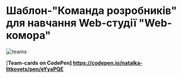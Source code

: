 # Шаблон-"Команда розробників" для навчання  Web-студії "Web-комора"

![teams](https://user-images.githubusercontent.com/44769373/165075527-b72ff89d-4cca-4b7c-95f1-1d06f16ed2dd.jpg)

[<b>Team-cards on CodePen<b/>] https://codepen.io/natalka-litkovets/pen/eYyaPQE
